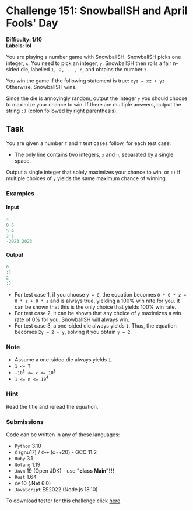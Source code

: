 # Challenge 151: SnowballSH and April Fools' Day

**Difficulty: 1/10  
Labels: lol**

You are playing a number game with SnowballSH. SnowballSH picks one integer, `x`. You need to pick an integer, `y`. SnowballSH then rolls a fair n-sided die, labelled `1, 2, ..., n`, and obtains the number `z`.

You win the game if the following statement is true:
`xyz = xz + yz`
Otherwise, SnowballSH wins.

Since the die is annoyingly random, output the integer `y` you should choose to maximize your chance to win. If there are multiple answers, output the string `:)` (colon followed by right parenthesis).

## Task

You are given a number `T` and `T` test cases follow, for each test case:

- The only line contains two integers, `x` and `n`, separated by a single space.

Output a single integer that solely maximizes your chance to win, or `:)` if multiple choices of `y` yields the same maximum chance of winning.

### Examples

#### Input

```rust
4
0 6
5 4
2 1
-2023 2023
```

#### Output

```rust
0
:)
2
:)
```

- For test case 1, if you choose `y = 0`, the equation becomes `0 * 0 * z = 0 * z + 0 * z` and is always true, yielding a 100% win rate for you. It can be shown that this is the only choice that yields 100% win rate.
- For test case 2, it can be shown that any choice of `y` maximizes a win rate of 0% for you. SnowballSH will always win.
- For test case 3, a one-sided die always yields `1`. Thus, the equation becomes `2y = 2 + y`, solving it you obtain `y = 2`.

### Note

- Assume a one-sided die always yields `1`.
- `1 <= T`
- `-10`<sup>`8`</sup>` <= x <= 10`<sup>`8`</sup>
- `1 <= n <= 10`<sup>`4`</sup>

### Hint

Read the title and reread the equation.

### Submissions

Code can be written in any of these languages:

- `Python` 3.10
- `C` (gnu17) / `C++` (c++20) - GCC 11.2
- `Ruby` 3.1
- `Golang` 1.19
- `Java` 19 (Open JDK) - use **"class Main"!!!**
- `Rust` 1.64
- `C#` 10 (.Net 6.0)
- `JavaScript` ES2022 (Node.js 18.10)

To download tester for this challenge click [here](https://downgit.github.io/#/home?url=https://github.com/Pomroka/PreviousChallenges/tree/main/Challenge_151)
